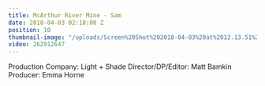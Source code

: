 ```yaml
---
title: McArthur River Mine - Sam
date: 2018-04-03 02:18:00 Z
position: 10
thumbnail-image: "/uploads/Screen%20Shot%202018-04-03%20at%2012.13.51%20pm.png"
video: 262912647
---
```


Production Company: Light + Shade
Director/DP/Editor: Matt Bamkin
Producer: Emma Horne